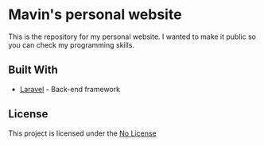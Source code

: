 # Mavin's personal website

This is the repository for my personal website. I wanted to make it public so you can check my programming skills.

## Built With

* [Laravel](https://laravel.com/) - Back-end framework

## License

This project is licensed under the [No License](https://choosealicense.com/no-permission/)